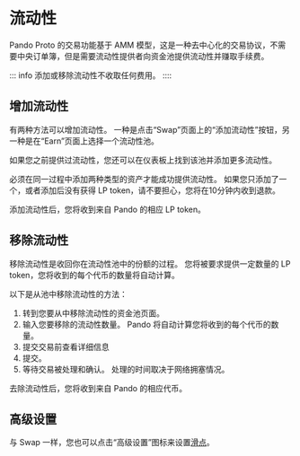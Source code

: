 # 流动性

Pando Proto 的交易功能基于 AMM 模型，这是一种去中心化的交易协议，不需要中央订单簿，但是需要流动性提供者向资金池提供流动性并赚取手续费。

::: info
添加或移除流动性不收取任何费用。
::::

## 增加流动性

有两种方法可以增加流动性。 一种是点击“Swap”页面上的“添加流动性”按钮，另一种是在“Earn”页面上选择一个流动性池。

如果您之前提供过流动性，您还可以在仪表板上找到该池并添加更多流动性。

必须在同一过程中添加两种类型的资产才能成功提供流动性。 如果您只添加了一个，或者添加后没有获得 LP token，请不要担心，您将在10分钟内收到退款。

添加流动性后，您将收到来自 Pando 的相应 LP token。

## 移除流动性

移除流动性是收回你在流动性池中的份额的过程。 您将被要求提供一定数量的 LP token，您将收到的每个代币的数量将自动计算。

以下是从池中移除流动性的方法：

1. 转到您要从中移除流动性的资金池页面。
2. 输入您要移除的流动性数量。 Pando 将自动计算您将收到的每个代币的数量。
3. 提交交易前查看详细信息
4. 提交。
5. 等待交易被处理和确认。 处理的时间取决于网络拥塞情况。

去除流动性后，您将收到来自 Pando 的相应代币。

## 高级设置

与 Swap 一样，您也可以点击“高级设置”图标来设置[滑点](../manual/trade.md#slippage-tolerance)。
